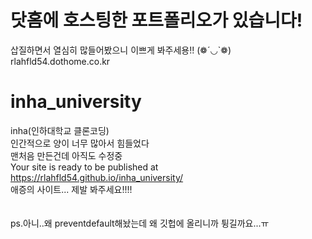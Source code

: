 # 닷홈에 호스팅한 포트폴리오가 있습니다!
삽질하면서 열심히 많들어봤으니 이쁘게 봐주세용!! (❁´◡`❁)
rlahfld54.dothome.co.kr

# inha_university
inha(인하대학교 클론코딩)<br>
인간적으로 양이 너무 많아서 힘들었다<br>
맨처음 만든건데 아직도 수정중<br>
 Your site is ready to be published at https://rlahfld54.github.io/inha_university/<br>
애증의 사이트... 제발 봐주세요!!!!<br>
<br>
<br>
ps.아니..왜 preventdefault해놨는데 왜 깃헙에 올리니까 튕길까요...ㅠ
